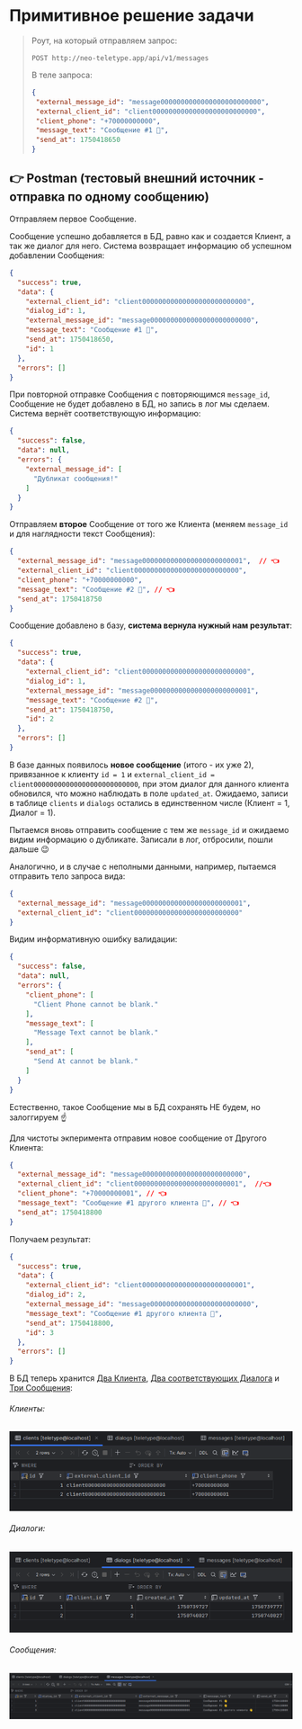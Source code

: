 # Примитивное решение задачи

> Роут, на который отправляем запрос:
> ```
> POST http://neo-teletype.app/api/v1/messages
> ```
> 
> В теле запроса:
>```json
>{
>  "external_message_id": "message0000000000000000000000000",
>  "external_client_id": "client00000000000000000000000000",
>  "client_phone": "+70000000000",
>  "message_text": "Сообщение #1 👋",
>  "send_at": 1750418650
>}
>```

## 👉 **Postman** (тестовый внешний источник - отправка по одному сообщению)

Отправляем первое Сообщение.

Сообщение успешно добавляется в БД, равно как и создается Клиент, а так же диалог для него. Система возвращает информацию об успешном добавлении Сообщения:
```json
{
  "success": true,
  "data": {
    "external_client_id": "client00000000000000000000000000",
    "dialog_id": 1,
    "external_message_id": "message0000000000000000000000000",
    "message_text": "Сообщение #1 👋",
    "send_at": 1750418650,
    "id": 1
  },
  "errors": []
}
```

При повторной отправке Сообщения с повторяющимся `message_id`, Сообщение не будет добавлено в БД, но запись в лог мы сделаем. Система вернёт соответствующую информацию:
```json
{
  "success": false,
  "data": null,
  "errors": {
    "external_message_id": [
      "Дубликат сообщения!"
    ]
  }
}
```
Отправляем **второе** Сообщение от того же Клиента (меняем `message_id` и для наглядности текст Сообщения):
```json
{
  "external_message_id": "message0000000000000000000000001",  // 👈
  "external_client_id": "client00000000000000000000000000",
  "client_phone": "+70000000000",
  "message_text": "Сообщение #2 👋", // 👈
  "send_at": 1750418750
}
```
Сообщение добавлено в базу, **система вернула нужный нам результат**:
```json
{
  "success": true,
  "data": {
    "external_client_id": "client00000000000000000000000000",
    "dialog_id": 1,
    "external_message_id": "message0000000000000000000000001",
    "message_text": "Сообщение #2 👋",
    "send_at": 1750418750,
    "id": 2
  },
  "errors": []
}
```
В базе данных появилось **новое сообщение** (итого - их уже 2), привязанное к клиенту `id = 1` и `external_client_id = client00000000000000000000000000`, при этом диалог для данного клиента обновился, что можно наблюдать в поле `updated_at`. Ожидаемо, записи в таблице `clients` и `dialogs` остались в единственном числе (Клиент = 1, Диалог = 1). 

Пытаемся вновь отправить сообщение с тем же `message_id` и ожидаемо видим информацию о дубликате. Записали в лог, отбросили, пошли дальше 😉 

Аналогично, и в случае с неполными данными, например, пытаемся отправить тело запроса вида: 
```json
{
  "external_message_id": "message0000000000000000000000001",
  "external_client_id": "client00000000000000000000000000"
}
```
Видим информативную ошибку валидации: 
```json
{
  "success": false,
  "data": null,
  "errors": {
    "client_phone": [
      "Client Phone cannot be blank."
    ],
    "message_text": [
      "Message Text cannot be blank."
    ],
    "send_at": [
      "Send At cannot be blank."
    ]
  }
}
```
Естественно, такое Сообщение мы в БД сохранять НЕ будем, но залоггируем ☝️

Для чистоты экперимента отправим новое сообщение от Другого Клиента:
```json
{
  "external_message_id": "message0000000000000000000000000",
  "external_client_id": "client00000000000000000000000001",  //👈
  "client_phone": "+70000000001", // 👈
  "message_text": "Сообщение #1 другого клиента 👋", // 👈
  "send_at": 1750418800
}
```
Получаем результат:
```json
{
  "success": true,
  "data": {
    "external_client_id": "client00000000000000000000000001",
    "dialog_id": 2,
    "external_message_id": "message0000000000000000000000000",
    "message_text": "Сообщение #1 другого клиента 👋",
    "send_at": 1750418800,
    "id": 3
  },
  "errors": []
}
```
В БД теперь хранится <u>Два Клиента</u>, <u>Два соответствующих Диалога</u> и <u>Три Сообщения</u>:

###### Клиенты:
![Клиенты](img/clients.png)

###### Диалоги:
![Диалоги](img/dialogs.png)

###### Сообщения:
![Сообщения](img/messages.png)